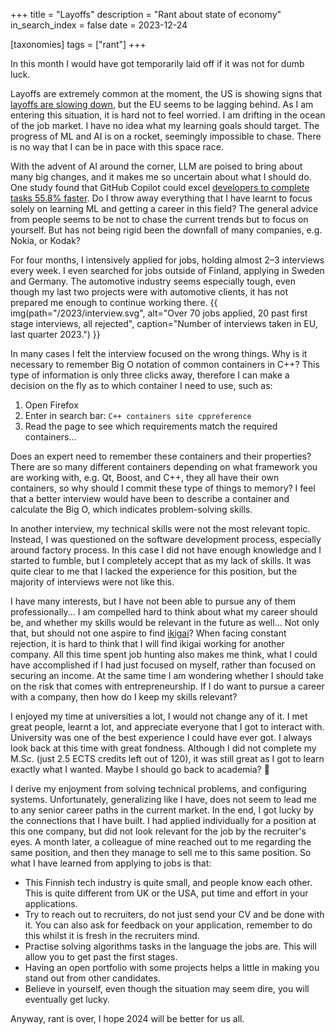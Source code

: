 +++
title = "Layoffs"
description = "Rant about state of economy"
in_search_index = false
date = 2023-12-24

[taxonomies]
tags = ["rant"]
+++

In this month I would have got temporarily laid off if it was not for dumb luck.
<!-- more -->
Layoffs are extremely common at the moment, the US is showing signs that [layoffs are slowing down][1], but the EU seems to be lagging behind.
As I am entering this situation, it is hard not to feel worried.
I am drifting in the ocean of the job market.
I have no idea what my learning goals should target.
The progress of ML and AI is on a rocket, seemingly impossible to chase.
There is no way that I can be in pace with this space race.

With the advent of AI around the corner, LLM are poised to bring about many big changes, and it makes me so uncertain about what I should do.
One study found that GitHub Copilot could excel [developers to complete tasks 55.8% faster][2].
Do I throw away everything that I have learnt to focus solely on learning ML and getting a career in this field?
The general advice from people seems to be not to chase the current trends but to focus on yourself.
But has not being rigid been the downfall of many companies, e.g. Nokia, or Kodak?

For four months, I intensively applied for jobs, holding almost 2–3 interviews every week.
I even searched for jobs outside of Finland, applying in Sweden and Germany.
The automotive industry seems especially tough, even though my last two projects were with automotive clients, it has not prepared me enough to continue working there.
{{ img(path="/2023/interview.svg", alt="Over 70 jobs applied, 20 past first stage interviews, all rejected", caption="Number of interviews taken in EU, last quarter 2023.") }}

In many cases I felt the interview focused on the wrong things.
Why is it necessary to remember Big O notation of common containers in C++?
This type of information is only three clicks away, therefore I can make a decision on the fly as to which container I need to use, such as:
1. Open Firefox
2. Enter in search bar: `C++ containers site cppreference`
3. Read the page to see which requirements match the required containers...

Does an expert need to remember these containers and their properties?
There are so many different containers depending on what framework you are working with, e.g.
Qt, Boost, and C++, they all have their own containers, so why should I commit these type of things to memory?
I feel that a better interview would have been to describe a container and calculate the Big O, which indicates problem-solving skills.

In another interview, my technical skills were not the most relevant topic.
Instead, I was questioned on the software development process, especially around factory process.
In this case I did not have enough knowledge and I started to fumble, but I completely accept that as my lack of skills.
It was quite clear to me that I lacked the experience for this position, but the majority of interviews were not like this.

I have many interests, but I have not been able to pursue any of them professionally...
I am compelled hard to think about what my career should be, and whether my skills would be relevant in the future as well...
Not only that, but should not one aspire to find [ikigai][3]?
When facing constant rejection, it is hard to think that I will find ikigai working for another company.
All this time spent job hunting also makes me think, what I could have accomplished if I had just focused on myself, rather than focused on securing an income.
At the same time I am wondering whether I should take on the risk that comes with entrepreneurship.
If I do want to pursue a career with a company, then how do I keep my skills relevant?

I enjoyed my time at universities a lot, I would not change any of it.
I met great people, learnt a lot, and appreciate everyone that I got to interact with.
University was one of the best experience I could have ever got.
I always look back at this time with great fondness.
Although I did not complete my M.Sc. (just 2.5 ECTS credits left out of 120), it was still great as I got to learn exactly what I wanted.
Maybe I should go back to academia? 🤔

I derive my enjoyment from solving technical problems, and configuring systems.
Unfortunately, generalizing like I have, does not seem to lead me to any senior career paths in the current market.
In the end, I got lucky by the connections that I have built.
I had applied individually for a position at this one company, but did not look relevant for the job by the recruiter's eyes.
A month later, a colleague of mine reached out to me regarding the same position, and then they manage to sell me to this same position.
So what I have learned from applying to jobs is that:
* This Finnish tech industry is quite small, and people know each other.
This is quite different from UK or the USA, put time and effort in your applications.
* Try to reach out to recruiters, do not just send your CV and be done with it.
You can also ask for feedback on your application, remember to do this whilst it is fresh in the recruiters mind.
* Practise solving algorithms tasks in the language the jobs are.
This will allow you to get past the first stages.
* Having an open portfolio with some projects helps a little in making you stand out from other candidates.
* Believe in yourself, even though the situation may seem dire, you will eventually get lucky.

Anyway, rant is over, I hope 2024 will be better for us all.

[1]: https://www.bloomberg.com/news/articles/2023-08-16/tech-firms-are-slowing-layoffs-but-still-not-yet-resuming-hiring
[2]: https://arxiv.org/abs/2302.06590
[3]: https://www.bbc.com/worklife/article/20170807-ikigai-a-japanese-concept-to-improve-work-and-life 
